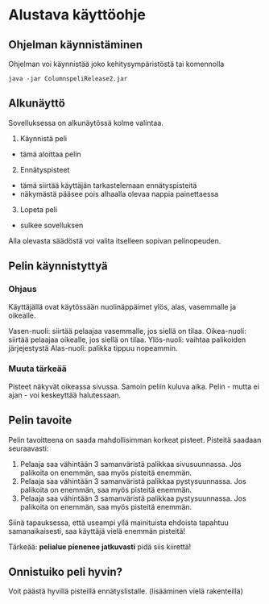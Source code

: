 # Alustava käyttöohje

## Ohjelman käynnistäminen

Ohjelman voi käynnistää joko kehitysympäristöstä tai komennolla


```
java -jar ColumnspeliRelease2.jar
```

## Alkunäyttö
Sovelluksessa on alkunäytössä kolme valintaa.

1. Käynnistä peli
- tämä aloittaa pelin
2. Ennätyspisteet
- tämä siirtää käyttäjän tarkastelemaan ennätyspisteitä
- näkymästä pääsee pois alhaalla olevaa nappia painettaessa
3. Lopeta peli
- sulkee sovelluksen

Alla olevasta säädöstä voi valita itselleen sopivan pelinopeuden.

## Pelin käynnistyttyä
### Ohjaus

Käyttäjällä ovat käytössään nuolinäppäimet ylös, alas, vasemmalle ja oikealle.

Vasen-nuoli: siirtää pelaajaa vasemmalle, jos siellä on tilaa.
Oikea-nuoli: siirtää pelaajaa oikealle, jos siellä on tilaa.
Ylös-nuoli: vaihtaa palikoiden järjejestystä
Alas-nuoli: palikka tippuu nopeammin.
### Muuta tärkeää

Pisteet näkyvät oikeassa sivussa. Samoin peliin kuluva aika. Pelin - mutta ei ajan - voi keskeyttää halutessaan.

## Pelin tavoite

Pelin tavoitteena on saada mahdollisimman korkeat pisteet. Pisteitä saadaan seuraavasti:

1. Pelaaja saa vähintään 3 samanväristä palikkaa sivusuunnassa. Jos palikoita on enemmän, saa myös pisteitä enemmän.
2. Pelaaja saa vähintään 3 samanväristä palikkaa pystysuunnassa. Jos palikoita on enemmän, saa myös pisteitä enemmän.
3. Pelaaja saa vähintään 3 samanväristä palikkaa pystysuunnassa. Jos palikoita on enemmän, saa myös pisteitä enemmän.

Siinä tapauksessa, että useampi yllä mainituista ehdoista tapahtuu samanaikaisesti, saa käyttäjä vielä enemmän pisteitä!

Tärkeää: **pelialue pienenee jatkuvasti** pidä siis kiirettä!

## Onnistuiko peli hyvin?

Voit päästä hyvillä pisteillä ennätyslistalle. 
(lisääminen vielä rakenteilla)




